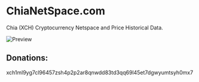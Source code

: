 # ChiaNetSpace.com

Chia (XCH) Cryptocurrency Netspace and Price Historical Data.

![Preview](https://user-images.githubusercontent.com/5221349/117586673-489a2c80-b122-11eb-9aa2-a3a0d74aa626.png)


Donations:
---

xch1ml9yg7cl96457zsh4p2p2ar8qnwdd83td3qq69l45et7dgwyumtsyh0mx7
